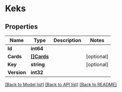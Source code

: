 # Keks

## Properties

Name | Type | Description | Notes
------------ | ------------- | ------------- | -------------
**Id** | **int64** |  | 
**Cards** | [**[]Cards**](Cards.md) |  | [optional] 
**Key** | **string** |  | [optional] 
**Version** | **int32** |  | 

[[Back to Model list]](../README.md#documentation-for-models) [[Back to API list]](../README.md#documentation-for-api-endpoints) [[Back to README]](../README.md)


